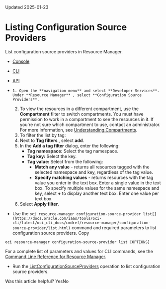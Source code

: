 Updated 2025-01-23
# Listing Configuration Source Providers
List configuration source providers in Resource Manager.
  * [Console](https://docs.oracle.com/en-us/iaas/Content/ResourceManager/Tasks/list-csp.htm)
  * [CLI](https://docs.oracle.com/en-us/iaas/Content/ResourceManager/Tasks/list-csp.htm)
  * [API](https://docs.oracle.com/en-us/iaas/Content/ResourceManager/Tasks/list-csp.htm)


  *     1. Open the **navigation menu** and select **Developer Services**. Under **Resource Manager** , select **Configuration Source Providers**.
    2. To view the resources in a different compartment, use the **Compartment** filter to switch compartments.
You must have permission to work in a compartment to see the resources in it. If you're not sure which compartment to use, contact an administrator. For more information, see [Understanding Compartments](https://docs.oracle.com/iaas/Content/GSG/Concepts/settinguptenancy.htm#Understa).
    3. To filter the list by tag:
      1. Next to **Tag filters** , select **add**.
      2. In the **Add a tag filter** dialog, enter the following:
         * **Tag namespace:** Select the tag namespace.
         * **Tag key:** Select the key.
         * **Tag value:** Select from the following:
           * **Match any value** - returns all resources tagged with the selected namespace and key, regardless of the tag value.
           * **Specify matching values** - returns resources with the tag value you enter in the text box. Enter a single value in the text box. To specify multiple values for the same namespace and key, select **+** to display another text box. Enter one value per text box.
      3. Select **Apply filter**.
  * Use the `oci resource-manager configuration-source-provider list[](https://docs.oracle.com/iaas/tools/oci-cli/latest/oci_cli_docs/cmdref/resource-manager/configuration-source-provider/list.html)` command and required parameters to list configuration source providers.
Copy
```
oci resource-manager configuration-source-provider list [OPTIONS]
```

For a complete list of parameters and values for CLI commands, see the [Command Line Reference for Resource Manager](https://docs.oracle.com/iaas/tools/oci-cli/latest/oci_cli_docs/cmdref/resource-manager.html).
  * Run the [ListConfigurationSourceProviders](https://docs.oracle.com/iaas/api/#/en/resourcemanager/latest/ConfigurationSourceProviderSummary/ListConfigurationSourceProviders) operation to list configuration source providers.


Was this article helpful?
YesNo

